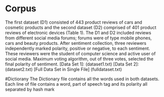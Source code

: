 

# Corpus

The first dataset (D1) consisted of 443 product reviews of cars and cosmetic products and the second dataset (D2) comprised of 401 product reviews of electronic devices (Table 1). 
The D1 and D2 included reviews from different social media forums; forums were of type mobile phones, cars and beauty products.  After sentiment collection, three reviewers independently marked polarity, positive or negative, to each sentiment. These reviewers were the student of computer science and active user of social media. Maximum voting algorithm, out of three votes, selected the final polarity of sentiment.
[Data Set 1]: (dataset1.txt)
[Data Set 2]: (dataset2.txt)
[Full Data Set in Single File] (fulldataset.txt)


#Dictiorany
The Dictionary file contains all the words used in both datasets. Each line of file contains a word, part of speech tag and its polarity all separated by hash mark

[Dictionary]: (fulldictionary.txt)
